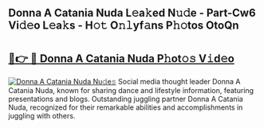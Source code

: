 ## Donna A Catania Nuda L𝚎a𝚔ed N𝚞𝚍e - Part-Cw6 Vi𝚍𝚎o L𝚎a𝚔s - H𝚘𝚝 O𝚗𝚕yf𝚊ns P𝚑𝚘tos OtoQn

# <h2><a href="http://kfdg71.oniu.top/?m=Donna+A+Catania+Nuda">🔗👉 🔴 Donna A Catania Nuda P𝚑ot𝚘𝚜 V𝚒d𝚎o</a></h2>

[![Donna A Catania Nuda Nu𝚍e𝚜](https://i.imgur.com/0qMVB7G.gif)](http://kfdg71.oniu.top/?m=Donna+A+Catania+Nuda)
Social media thought leader Donna A Catania Nuda, known for sharing dance and lifestyle information, featuring presentations and blogs. Outstanding juggling partner Donna A Catania Nuda, recognized for their remarkable abilities and accomplishments in juggling with others.  
